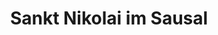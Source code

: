 ---
title: Sankt Nikolai im Sausal
url: /sankt-nikolai-im-sausal/
latitude: 46.847
longitude: 15.457
---